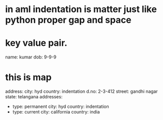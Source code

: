 # in aml indentation is matter just like python proper gap and space

# key value pair.

name: kumar
dob: 9-9-9

# this is map

address:
city: hyd
country: indentation
d.no: 2-3-412
street: gandhi nagar
state: telangana
addresses:

- type: permanent
  city: hyd
  country: indentation
- type: current
  city: california
  country: india
